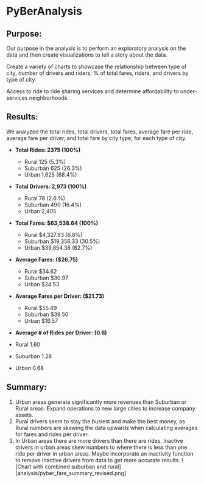 # PyBerAnalysis
## Purpose:

Our purpose in the analysis is to perform an exploratory analysis on the data and then create visualizations to tell a story about the data. 

Create a variety of charts to showcase the relationship between type of city, number of drivers and riders;
% of total fares, riders, and drivers by type of city.

Access to ride to ride sharing services and determine affordability to under-services neighborhoods.

## Results:
We analyzed the total rides, total drivers, total fares, average fare per ride, average fare per driver, and total fare by city type; for each type of city.

 - **Total Rides: 2375 (100%)**
   - Rural       125 (5.3%)
   - Suburban    625 (26.3%)
   - Urban       1,625 (68.4%)

 - **Total Drivers: 2,973 (100%)**
   - Rural       78 (2.6.%)
   - Suburban    490 (16.4%)
   - Urban       2,405

 - **Total Fares: $63,538.64 (100%)**
   - Rural       $4,327.93 (6.8%)
   - Suburban    $19,356.33 (30.5%)
   - Urban       $39,854.38 (62.7%)

 - **Average Fares: ($26.75)**
   - Rural       $34.62
   - Suburban    $30.97
   - Urban       $24.53

 - **Average Fares per Driver: ($21.73)**
   - Rural       $55.49
   - Suburban    $39.50
   - Urban       $16.57

 - **Average # of Rides per Driver: (0.8)**
  - Rural       1.60
  - Suburban    1.28
  - Urban       0.68

## Summary:
1) Urban areas generate significantly more revenues than Suburban or Rural areas. Expand operations to new large cities to increase company assets.
2) Rural drivers seem to stay the busiest and make the best money, as Rural numbers are skewing the data upwards when calculating averages for fares and rides per driver.
3) In Urban areas there are more drivers than there are rides. Inactive drivers in urban areas skew numbers to where there is less than one ride per driver in urban areas. Maybe incorporate an inactivity function to remove inactive drivers from data to get more accurate results.
![Chart with combined suburban and rural][analysis/pyber_fare_summary_revised.png]
